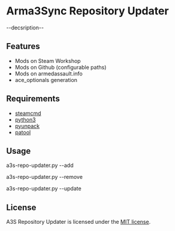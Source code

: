 # Arma3Sync Repository Updater
--decsription--

## Features
* Mods on Steam Workshop
* Mods on Github (configurable paths)
* Mods on armedassault.info
* ace_optionals generation

## Requirements
* [steamcmd](https://developer.valvesoftware.com/wiki/SteamCMD#Downloading_SteamCMD)
* [python3](https://www.python.org/downloads/)
* [pyunpack](https://pypi.python.org/pypi/pyunpack)
* [patool](https://pypi.python.org/pypi/patool)

## Usage
a3s-repo-updater.py --add

a3s-repo-updater.py --remove

a3s-repo-updater.py --update

## License
A3S Repository Updater is licensed under the [MIT license](LICENSE).
